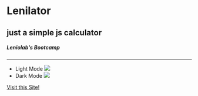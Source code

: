 # Lenilator
## just a simple js calculator

##### Leniolab's Bootcamp
-----

- Light Mode
![](https://i.ibb.co/DVwx9HM/Captura-de-Pantalla-2021-05-26-a-la-s-23-14-03.png)
- Dark Mode
![](https://i.ibb.co/WyJyvTc/Captura-de-Pantalla-2021-05-26-a-la-s-23-15-05.png)

[Visit this Site!](https://lenilator.herokuapp.com)
